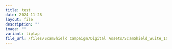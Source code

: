 ```yaml
---
title: test
date: 2024-11-28
layout: file
description: ""
image: ""
variant: tiptap
file_url: /files/ScamShield Campaign/Digital Assets/ScamShield_Suite_1080x1080.pdf
---
```

